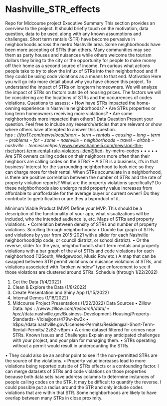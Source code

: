 # Nashville_STR_effects
Repo for Midcourse project
Executive Summary
This section provides an overview to the project. It should briefly touch on the motivation, data question, data to be used, along with any known assumptions and challenges.
Short term rentals (STR) have become pervasive in neighborhoods across the metro Nashville area. Some neighborhoods have been more accepting of STRs than others. Many communities may see them as party houses and nuisances while others welcome the tourism dollars they bring to the city or the opportunity for people to make money off their home as a second source of income. I’m curious what actions people take to try to slow the influx of STRs into their neighborhood and if they could be using code violations as a means to that end.
Motivation
Here you will go into more detail about why you have chosen this project.
To understand the impact of STRs on longterm homeowners.
We will analyze the impact of STRs on factors outside of housing prices. The factors we will be considering are the locations of STRs and the occurrences of codes violations. Questions to assess:
• How have STRs impacted the home-owning experience in Nashville neighborhoods?
• Are STRs properties or long term homeowners receiving more violations? • Are some neighborhoods more impacted than others?
Data Question
Present your question. Feel free to include any research/articles that are relevant or show where others have attempted to answer this question.
h$ps://fox17.com/news/local/short-term-rentals-causing-long-term-problems-for-some- nashville-neighborhoods-travel-airbnb-nashville-tennessee h$ps://www.newschannel5.com/news/on-the-rise/short-term-rental-rule-violators-iden@fied- by-metro-codes
   •
•
• •
•
Are STR owners calling codes on their neighbors more often than their neighbors are calling codes on the STRs?
• A STR is a business, it’s in that business’ interest for the surrounding neighborhood to look nice so they can charge more for their rental.
When STRs accumulate in a neighborhood, is there are positive correlation between the number of STRs and the rate of property violation reports?
What are the property violations specifically?
Do these neighborhoods also undergo rapid property value increases from affordable to unaffordable for the average buyer or current owner?
Do they contribute to gentrification or are they a byproduct of it.

Minimum Viable Product (MVP)
Define your MVP. This should be a description of the functionality of your app, what visualizations will be included, who the intended audience is, etc.
Maps of STRs and property violations.
• Correlation between density of STRs and number of property violations.
Scrolling through neighborhoods:
• Double bar graph of STRs and violations by year from 2015-2021
with a slider for each Nashville neighborhood(zip code, or council district, or
school district).
• Or the reverse, slider for the year, neighborhood’s short term
rentals and property violations with a bar graph of the # of STRs
and code violations for each neighborhood (12South, Wedgewood, Music Row
etc.)
A map that can be swapped between STR permit violations or nuisance violations at STRs, and violations associated with “broken window” type enforcement to see if those violations are clustered around STRs.
Schedule (through 1/22/2022)
1. Get the Data (1/4/2022)
2. Clean & Explore the Data (1/8/2022)
3. Create Presentation and Shiny App (1/15/2022)
4. Internal Demos (1/18/2022)
5. Midcourse Project Presentations (1/22/2022)
Data Sources
• Zillow Data: h$ps://www.zillow.com/research/data/
• h$ps://data.nashville.gov/Business-Development-Housing/Property-Standards-
Viola@ons/479w-kw2x
• h$ps://data.nashville.gov/Licenses-Permits/Residen@al-Short-Term-Rental-Permits/
2z82-v8pm
• A crime dataset filtered for crimes near STRs.
Known Issues and Challenges
Explain any anticipated challenges with your project, and your plan for managing them.
• STRs operating without a permit would result in undercounting the STRs.

• They could also be an anchor point to see if the non-permitted STRs are the source of the violations.
• Property value increases lead to more violations being reported outside of STRs effects or a confounding factor.
I can merge datasets of STRs and code violations on those properties because both data sets have address columns to determine instances of people calling codes on the STR. It may be difficult to quantify the reverse. I could possible put a radius around the STR and only include codes violations that are within that STR. Some neighborhoods are likely to have overlap between many STRs in close proximity.
